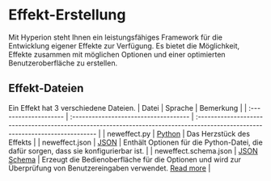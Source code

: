 # Effekt-Erstellung
Mit Hyperion steht Ihnen ein leistungsfähiges Framework für die Entwicklung eigener Effekte zur Verfügung. Es bietet die Möglichkeit, Effekte zusammen mit möglichen Optionen und einer optimierten Benutzeroberfläche zu erstellen.

## Effekt-Dateien 
Ein Effekt hat 3 verschiedene Dateien.
|         Datei         |               Sprache                 | Bemerkung                                                                                                                         |
| :-------------------- | :------------------------------------ | :-----------------------------------------------------------------------------------------------------------------------------    |
| neweffect.py          | [Python](https://www.python.org)      |                                Das Herzstück des Effekts                                                                          |
| neweffect.json        | [JSON](https://www.json.org)           |           Enthält Optionen für die Python-Datei, die dafür sorgen, dass sie konfigurierbar ist.                                   |
| neweffect.schema.json | [JSON Schema](https://json-schema.org) | Erzeugt die Bedienoberfläche für die Optionen und wird zur Überprüfung von Benutzereingaben verwendet. [Read more](/de/effects/Ui.md) |
